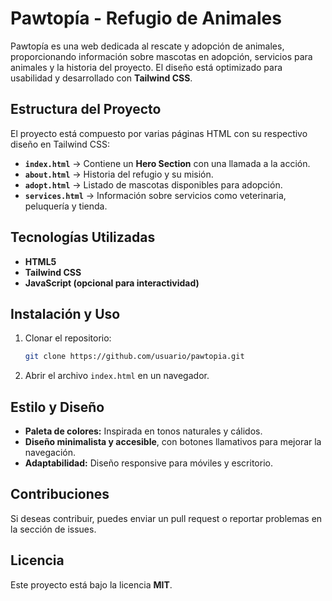 # Pawtopía - Refugio de Animales

Pawtopía es una web dedicada al rescate y adopción de animales, proporcionando información sobre mascotas en adopción, servicios para animales y la historia del proyecto. El diseño está optimizado para usabilidad y desarrollado con **Tailwind CSS**.

## Estructura del Proyecto

El proyecto está compuesto por varias páginas HTML con su respectivo diseño en Tailwind CSS:

- **`index.html`** → Contiene un **Hero Section** con una llamada a la acción.
- **`about.html`** → Historia del refugio y su misión.
- **`adopt.html`** → Listado de mascotas disponibles para adopción.
- **`services.html`** → Información sobre servicios como veterinaria, peluquería y tienda.

## Tecnologías Utilizadas

- **HTML5**
- **Tailwind CSS**
- **JavaScript (opcional para interactividad)**

## Instalación y Uso

1. Clonar el repositorio:
   ```sh
   git clone https://github.com/usuario/pawtopia.git
   ```
2. Abrir el archivo `index.html` en un navegador.

## Estilo y Diseño

- **Paleta de colores:** Inspirada en tonos naturales y cálidos.
- **Diseño minimalista y accesible**, con botones llamativos para mejorar la navegación.
- **Adaptabilidad:** Diseño responsive para móviles y escritorio.

## Contribuciones

Si deseas contribuir, puedes enviar un pull request o reportar problemas en la sección de issues.

## Licencia

Este proyecto está bajo la licencia **MIT**.

